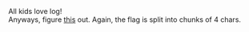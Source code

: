 All kids love log! <br>
Anyways, figure [this](files/log/log2) out. Again, the flag is split into chunks of 4 chars.